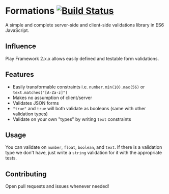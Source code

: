 Formations [![Build Status](https://travis-ci.org/Agrosis/formations.svg?branch=master)](https://travis-ci.org/Agrosis/formations)
=============================
A simple and complete server-side and client-side validations library in ES6 JavaScript.

Influence
-----------------------------
Play Framework 2.x.x allows easily defined and testable form validations.

Features
-----------------------------
+ Easily transformable constraints i.e. `number.min(10).max(56)` or `text.matches("[A-Za-z]")`
+ Makes no assumption of client/server
+ Validates JSON forms
+ `"true"` and `true` will both validate as booleans (same with other validation types)
+ Validate on your own "types" by writing `text` constraints

Usage
-----------------------------
You can validate on `number`, `float`, `boolean`, and `text`. If there is a validation type we don't have, just write a `string` validation for it with the appropriate tests.



Contributing
-----------------------------
Open pull requests and issues whenever needed!
